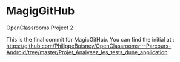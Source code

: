 # MagigGitHub
OpenClassrooms Project 2

This is the final commit for MagicGitHub.
You can find the initial at : 
https://github.com/PhilippeBoisney/OpenClassrooms---Parcours-Android/tree/master/Projet_Analysez_les_tests_dune_application
